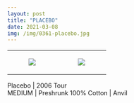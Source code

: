 ```yaml
---
layout: post
title: "PLACEBO"
date: 2021-03-08
img: /img/0361-placebo.jpg
---
```




<table style="width:100%;"><tr><td style="vertical-align:top;">
      <figure class="tmblr-full" data-orig-height="2048" data-orig-width="1365" data-orig-src="https://concertshirts.netlify.app/shirts/0361/0361-01.jpg"><img src="https://64.media.tumblr.com/bafd25c021b373c30d11b8acf82d8199/add65b431818d059-ab/s540x810/534baeffee9544fa53875fc17f0007758e94a944.jpg" data-orig-height="2048" data-orig-width="1365" data-orig-src="https://concertshirts.netlify.app/shirts/0361/0361-01.jpg"/></figure></td>
    <td style="vertical-align:top;">
      <figure class="tmblr-full" data-orig-height="2048" data-orig-width="1365" data-orig-src="https://concertshirts.netlify.app/shirts/0361/0361-02.jpg"><img src="https://64.media.tumblr.com/a49a614b885908d5243153c461707ba3/add65b431818d059-a2/s540x810/816490c106f89bbbdf5056c65342f33a9e4c2c51.jpg" data-orig-height="2048" data-orig-width="1365" data-orig-src="https://concertshirts.netlify.app/shirts/0361/0361-02.jpg"/></figure></td>
  </tr></table><p>
  Placebo | 2006 Tour<br/>MEDIUM | Preshrunk 100% Cotton | Anvil
</p>
